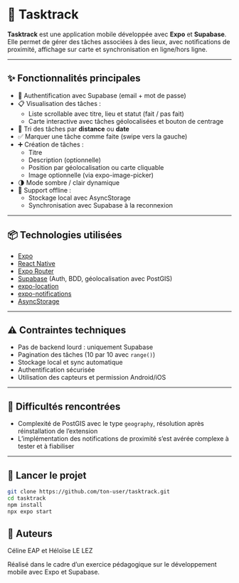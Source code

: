 # 📍 Tasktrack

**Tasktrack** est une application mobile développée avec **Expo** et **Supabase**. Elle permet de gérer des tâches associées à des lieux, avec notifications de proximité, affichage sur carte et synchronisation en ligne/hors ligne.

---

## ✨ Fonctionnalités principales

- 🔐 Authentification avec Supabase (email + mot de passe)
- 📋 Visualisation des tâches :
  - Liste scrollable avec titre, lieu et statut (fait / pas fait)
  - Carte interactive avec tâches géolocalisées et bouton de centrage
- 🧭 Tri des tâches par **distance** ou **date**
- ✅ Marquer une tâche comme faite (swipe vers la gauche)
- ➕ Création de tâches :
  - Titre
  - Description (optionnelle)
  - Position par géolocalisation ou carte cliquable
  - Image optionnelle (via expo-image-picker)
- 🌗 Mode sombre / clair dynamique
- 📡 Support offline :
  - Stockage local avec AsyncStorage
  - Synchronisation avec Supabase à la reconnexion

---

## 📦 Technologies utilisées

- [Expo](https://expo.dev/)
- [React Native](https://reactnative.dev/)
- [Expo Router](https://expo.github.io/router/)
- [Supabase](https://supabase.com/) (Auth, BDD, géolocalisation avec PostGIS)
- [expo-location](https://docs.expo.dev/versions/latest/sdk/location/)
- [expo-notifications](https://docs.expo.dev/versions/latest/sdk/notifications/)
- [AsyncStorage](https://react-native-async-storage.github.io/async-storage/)

---

## ⚠️ Contraintes techniques

- Pas de backend lourd : uniquement Supabase
- Pagination des tâches (10 par 10 avec `range()`)
- Stockage local et sync automatique
- Authentification sécurisée
- Utilisation des capteurs et permission Android/iOS

---

## 🧪 Difficultés rencontrées

- Complexité de PostGIS avec le type `geography`, résolution après réinstallation de l’extension
- L’implémentation des notifications de proximité s’est avérée complexe à tester et à fiabiliser

---

## 🚀 Lancer le projet

```bash
git clone https://github.com/ton-user/tasktrack.git
cd tasktrack
npm install
npx expo start
```

## 🙌 Auteurs

Céline EAP et Héloïse LE LEZ

Réalisé dans le cadre d’un exercice pédagogique sur le développement mobile avec Expo et Supabase.
